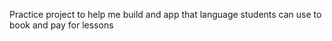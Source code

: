 Practice project to help me build and app that language students can use to book and pay for lessons
